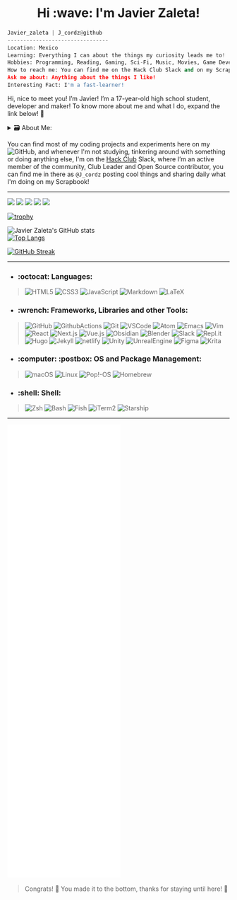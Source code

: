 <h1 align="center">Hi :wave: I'm Javier Zaleta!</h1>

```python
Javier_zaleta | J_cordz@github
--------------------------------
Location: Mexico
Learning: Everything I can about the things my curiosity leads me to!
Hobbies: Programming, Reading, Gaming, Sci-Fi, Music, Movies, Game Development, Digital Art.
How to reach me: You can find me on the Hack Club Slack and on my Scrapbook where I post daily what I'm doing!
Ask me about: Anything about the things I like!
Interesting Fact: I'm a fast-learner!
```

Hi, nice to meet you! I’m Javier! I’m a 17-year-old high school student, developer and maker! To know more about me and what I do, expand the link below! 🔗


<details><summary>🗃️ About Me:</summary>
 
---- 
 
```
                                                                                ## #
                         ^                             ^                       # #                      
      ^    ^            /|\            ^    ^         /|\ ^                   ##         ^              
  ^  /|\  /|\  ^        /|\  ^     ^  /|\  /|\  ^     /|\/|\    ^          __||         /|\ ^    ^   ^ 
 /|\ /|\  /|\ /|\       /|\ /|\   /|\ /|\  /|\ /|\    /|\/|\   /|\        /.\__\        /|\/|\  /|\ /|\
 .|  #|.. .|& /|\        | #&|.   .|  #|.. .|& /|\     | #|.   /|\        |O | |        .| #|.. .|& /|\
```
 
- Hey, thanks for stopping by! I'm Javi and I enjoy learning 🧠 everything I can about the things my curiosity leads me to, ranging widely from different areas of knowledge and science 🔬 to other fields part of my hobbies like philosophy or Art / 3D modelling, I’m also a full-time nerd, as I enjoy a lot Sci-fi 🛸, books 📚, videogames 🎮 and listening to music 🎧 and I also like talking with friends! 
 
- I'm interested too on making and sharing things, and this is where code takes an important part of this process, I'm a software and web developer in progress, mainly I work with Front-End technologies 💻 like HTML, CSS, JavaScript and I'm learning frameworks like React/Next.js! 
You can find my full tech stack below on the next section of my README :octocat:!
 
- There's as well a more extended version of this personal description with more aspects of me on my website 🕸️, which is currently on development, so wait for it! 🚧
 
</details>

You can find most of my coding projects and experiments here on my ![GitHub](https://github.com/J-cordz?tab=repositories), and whenever I'm not studying, tinkering around with something or doing anything else, I'm on the [Hack Club](https://hackclub.com/) Slack, where I’m an active member of the community, Club Leader and Open Source contributor, you can find me in there as ```@J_cordz``` posting cool things and sharing daily what I'm doing on my Scrapbook!

----

![](https://komarev.com/ghpvc/?username=J-cordz&style=flat&color=DC143C)
![](https://img.shields.io/github/followers/J-cordz?style=social)
<a href="https://scrapbook.hackclub.com/J_cordz/"><img src="https://img.shields.io/badge/~/Scrapbook-EC3750.svg?&style=flat&logo=hack-club&logoColor=white"></a> 
<a href="https://j-cordz.itch.io/"><img src="https://img.shields.io/badge/~/Itch.io-fa5c5c.svg?&style=flat&logo=itch.io&logoColor=white"></a>
<a href="https://www.polywork.com/j_cordz"><img src="https://img.shields.io/badge/~/Polywork-543DE0.svg?&style=flat&logo=polywork&logoColor=white"></a>

[![trophy](https://github-profile-trophy.vercel.app/?username=J-cordz&column=8&theme=gruvbox&no-frame=true)](https://github.com/ryo-ma/github-profile-trophy)

![Javier Zaleta's GitHub stats](https://github-readme-stats.vercel.app/api?username=J-cordz&show_icons=true&theme=onedark)  
[![Top Langs](https://github-readme-stats.vercel.app/api/top-langs/?username=J-cordz&theme=onedark)](https://github.com/anuraghazra/github-readme-stats)

[![GitHub Streak](https://github-readme-streak-stats.herokuapp.com/?user=J-cordz&theme=tokyonight)](https://git.io/streak-stats) 

----  

- <h3 align="left">:octocat: Languages:</h3>

> ![HTML5](https://img.shields.io/badge/HTML5-E34F26.svg?&style=for-the-badge&logo=html5&logoColor=white)
> ![CSS3](https://img.shields.io/badge/CSS3-1572B6.svg?&style=for-the-badge&logo=css3&logoColor=white)
> ![JavaScript](https://img.shields.io/badge/JAVASCRIPT-F7DF1E.svg?&style=for-the-badge&logo=javascript&logoColor=323330)
> ![Markdown](https://img.shields.io/badge/Markdown-000000.svg?style=for-the-badge&logo=markdown&logoColor=white)
> ![LaTeX](https://img.shields.io/badge/LaTeX-008080.svg?style=for-the-badge&logo=latex&logoColor=white)

- <h3 align="left">:wrench: Frameworks, Libraries and other Tools:</h3>

> ![GitHub](https://img.shields.io/badge/GITHUB-121011.svg?&style=for-the-badge&logo=github&logoColor=white)
> ![GithubActions](https://img.shields.io/badge/GITHUB%20ACTIONS-121011.svg?&style=for-the-badge&logo=github-actions&logoColor=white)
> ![Git](https://img.shields.io/badge/GIT-F05032.svg?&style=for-the-badge&logo=git&logoColor=white)
> ![VSCode](https://img.shields.io/badge/vscode-007ACC.svg?style=for-the-badge&logo=visualstudiocode&logoColor=white)
> ![Atom](https://img.shields.io/badge/Atom-7CFC00.svg?style=for-the-badge&logo=atom&logoColor=black)
> ![Emacs](https://img.shields.io/badge/Emacs-7F5AB6.svg?style=for-the-badge&logo=gnuemacs&logoColor=white)
> ![Vim](https://img.shields.io/badge/Vim-019733.svg?style=for-the-badge&logo=vim&logoColor=white)
> ![React](https://img.shields.io/badge/React-61DAFB.svg?style=for-the-badge&logo=react&logoColor=white)
> ![Next.js](https://img.shields.io/badge/Next.js-000000.svg?style=for-the-badge&logo=next.js&logoColor=white)
> ![Vue.js](https://img.shields.io/badge/Vue.js-4FC08D.svg?style=for-the-badge&logo=vue.js&logoColor=white)
> ![Obsidian](https://img.shields.io/badge/Obsidian-483699.svg?style=for-the-badge&logo=obsidian&logoColor=white)
> ![Blender](https://img.shields.io/badge/blender-F5792A.svg?style=for-the-badge&logo=blender&logoColor=white)
> ![Slack](https://img.shields.io/badge/slack-4A154B.svg?style=for-the-badge&logo=slack&logoColor=white)
> ![Repl.it](https://img.shields.io/badge/Repl.it-667881.svg?style=for-the-badge&logo=replit&logoColor=black)
> ![Hugo](https://img.shields.io/badge/hugo-663399.svg?style=for-the-badge&logo=hugo&logoColor=white)
> ![Jekyll](https://img.shields.io/badge/Jekyll-CC0000.svg?style=for-the-badge&logo=jekyll&logoColor=white)
> ![netlify](https://img.shields.io/badge/netlify-00C7B7.svg?style=for-the-badge&logo=netlify&logoColor=black)
> ![Unity](https://img.shields.io/badge/Unity-000000.svg?style=for-the-badge&logo=unity&logoColor=white)
> ![UnrealEngine](https://img.shields.io/badge/Unreal%20Engine-0E1128.svg?style=for-the-badge&logo=unrealengine&logoColor=white)
> ![Figma](https://img.shields.io/badge/Figma-F24E1E.svg?style=for-the-badge&logo=figma&logoColor=black)
> ![Krita](https://img.shields.io/badge/krita-3BABFF.svg?style=for-the-badge&logo=krita&logoColor=white)

- <h3 align="left">:computer: :postbox: OS and Package Management:</h3>

> ![macOS](https://img.shields.io/badge/macOS-000000?style=for-the-badge&logo=macos&logoColor=white)
> ![Linux](https://img.shields.io/badge/LINUX-FCC624?style=for-the-badge&logo=linux&logoColor=black)
> ![Pop!-OS](https://img.shields.io/badge/Pop!_OS-48B9C7?style=for-the-badge&logo=popos&logoColor=white)
> ![Homebrew](https://img.shields.io/badge/Homebrew-FBB040.svg?style=for-the-badge&logo=homebrew&logoColor=black)

- <h3 align="left">:shell: Shell:</h3>

> ![Zsh](https://img.shields.io/badge/Zsh-4EAA25.svg?&style=for-the-badge&logo=gnubash&logoColor=white)
> ![Bash](https://img.shields.io/badge/Bash-4EAA25.svg?&style=for-the-badge&logo=gnubash&logoColor=white)
> ![Fish](https://img.shields.io/badge/Fish-4EAA25.svg?&style=for-the-badge&logo=gnubash&logoColor=white)
> ![iTerm2](https://img.shields.io/badge/iTerm2-000000.svg?&style=for-the-badge&logo=iTerm2&logoColor=white)
> ![Starship](https://img.shields.io/badge/starship-DD0B78.svg?&style=for-the-badge&logo=starship&logoColor=white)

----

![Metrics](github-metrics.svg)

> Congrats! 🎉 You made it to the bottom, thanks for staying until here! 👋
